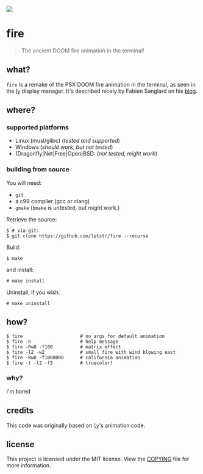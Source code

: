 ![](https://github.com/lptstr/lptstr-images/blob/master/proj/fire/scrot.jpg?raw=true)

# fire

> The ancient DOOM fire animation in the terminal!

## what?
`fire` is a remake of the PSX DOOM fire animation in the terminal,
as seen in the [ly](https://github.com/nullgemm/ly) display manager.
It's described nicely by Fabien Sanglard on his
[blog](https://fabiensanglard.net/doom_fire_psx/index.html).

## where?
### supported platforms
- Linux (musl/glibc) (*tested and supported*)
- Windows (*should work, but not tested*)
- (Dragonfly|Net|Free|Open)BSD: (*not tested, might work*)

### building from source
You will need:
- `git`
- a c99 compiler (gcc or clang)
- `gmake` (`bmake` is untested, but might work.)

Retrieve the source:
```
$ # via git:
$ git clone https://github.com/lptstr/fire --recurse
```

Build:
```
$ make
```

and install:
```
# make install
```

Uninstall, if you wish:
```
# make uninstall
```

## how?
```
$ fire                     # no args for default animation
$ fire -h                  # help message
$ fire -Rw0 -f100          # matrix effect
$ fire -l2 -w2             # small fire with wind blowing east
$ fire -Rw0 -f1000000      # california animation
$ fire -t -l2 -f3          # truecolor!
```

### why?
I'm bored

## credits
This code was originally based on [`ly`](https://github.com/nullgemm/ly)'s
animation code.

## license
This project is licensed under the MIT license. View the [COPYING](COPYING)
file for more information.
